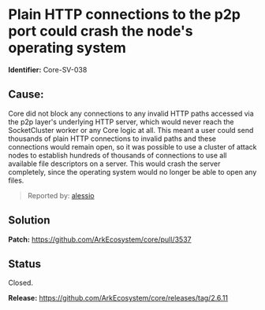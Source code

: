 # Plain HTTP connections to the p2p port could crash the node's operating system

**Identifier:** Core-SV-038

## Cause: 
Core did not block any connections to any invalid HTTP paths accessed via the p2p layer's underlying HTTP server, which would never reach the SocketCluster worker or any Core logic at all. This meant a user could send thousands of plain HTTP connections to invalid paths and these connections would remain open, so it was possible to use a cluster of attack nodes to establish hundreds of thousands of connections to use all available file descriptors on a server. This would crash the server completely, since the operating system would no longer be able to open any files.

>Reported by: [alessio](https://github.com/alessiodf)

## Solution

**Patch:** https://github.com/ArkEcosystem/core/pull/3537

## Status
Closed.

**Release:** https://github.com/ArkEcosystem/core/releases/tag/2.6.11
